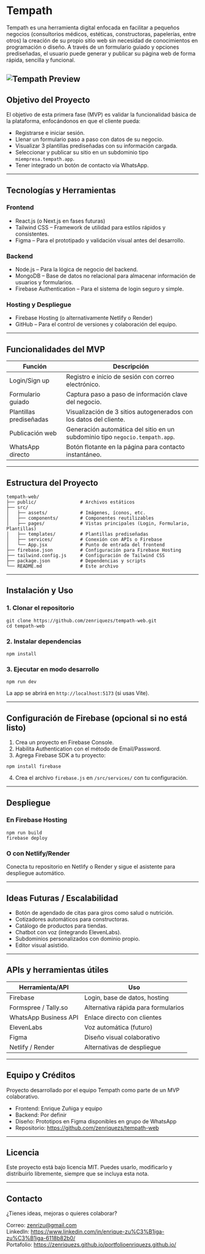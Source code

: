# Tempath

Tempath es una herramienta digital enfocada en facilitar a pequeños negocios (consultorios médicos, estéticas, constructoras, papelerías, entre otros) la creación de su propio sitio web sin necesidad de conocimientos en programación o diseño. A través de un formulario guiado y opciones prediseñadas, el usuario puede generar y publicar su página web de forma rápida, sencilla y funcional.


![Tempath Preview](tempath-web/assets/img/Tempath.jpeg)
---

## Objetivo del Proyecto

El objetivo de esta primera fase (MVP) es validar la funcionalidad básica de la plataforma, enfocándonos en que el cliente pueda:

- Registrarse e iniciar sesión.
- Llenar un formulario paso a paso con datos de su negocio.
- Visualizar 3 plantillas prediseñadas con su información cargada.
- Seleccionar y publicar su sitio en un subdominio tipo `miempresa.tempath.app`.
- Tener integrado un botón de contacto vía WhatsApp.

---

## Tecnologías y Herramientas

### Frontend
- React.js (o Next.js en fases futuras)
- Tailwind CSS – Framework de utilidad para estilos rápidos y consistentes.
- Figma – Para el prototipado y validación visual antes del desarrollo.

### Backend
- Node.js – Para la lógica de negocio del backend.
- MongoDB – Base de datos no relacional para almacenar información de usuarios y formularios.
- Firebase Authentication – Para el sistema de login seguro y simple.

### Hosting y Despliegue
- Firebase Hosting (o alternativamente Netlify o Render)
- GitHub – Para el control de versiones y colaboración del equipo.

---

## Funcionalidades del MVP

| Función | Descripción |
|--------|-------------|
| Login/Sign up | Registro e inicio de sesión con correo electrónico. |
| Formulario guiado | Captura paso a paso de información clave del negocio. |
| Plantillas prediseñadas | Visualización de 3 sitios autogenerados con los datos del cliente. |
| Publicación web | Generación automática del sitio en un subdominio tipo `negocio.tempath.app`. |
| WhatsApp directo | Botón flotante en la página para contacto instantáneo. |

---

## Estructura del Proyecto

```
tempath-web/
├── public/                # Archivos estáticos
├── src/
│   ├── assets/            # Imágenes, íconos, etc.
│   ├── components/        # Componentes reutilizables
│   ├── pages/             # Vistas principales (Login, Formulario, Plantillas)
│   ├── templates/         # Plantillas prediseñadas
│   ├── services/          # Conexión con APIs o Firebase
│   └── App.jsx            # Punto de entrada del frontend
├── firebase.json          # Configuración para Firebase Hosting
├── tailwind.config.js     # Configuración de Tailwind CSS
├── package.json           # Dependencias y scripts
└── README.md              # Este archivo
```

---

## Instalación y Uso

### 1. Clonar el repositorio

```
git clone https://github.com/zenriquezs/tempath-web.git
cd tempath-web
```

### 2. Instalar dependencias

```
npm install
```

### 3. Ejecutar en modo desarrollo

```
npm run dev
```

La app se abrirá en `http://localhost:5173` (si usas Vite).

---

## Configuración de Firebase (opcional si no está listo)

1. Crea un proyecto en Firebase Console.
2. Habilita Authentication con el método de Email/Password.
3. Agrega Firebase SDK a tu proyecto:

```
npm install firebase
```

4. Crea el archivo `firebase.js` en `/src/services/` con tu configuración.

---

## Despliegue

### En Firebase Hosting

```
npm run build
firebase deploy
```

### O con Netlify/Render

Conecta tu repositorio en Netlify o Render y sigue el asistente para despliegue automático.

---

## Ideas Futuras / Escalabilidad

- Botón de agendado de citas para giros como salud o nutrición.
- Cotizadores automáticos para constructoras.
- Catálogo de productos para tiendas.
- Chatbot con voz (integrando ElevenLabs).
- Subdominios personalizados con dominio propio.
- Editor visual asistido.

---

## APIs y herramientas útiles

| Herramienta/API | Uso |
|----------------|-----|
| Firebase | Login, base de datos, hosting |
| Formspree / Tally.so | Alternativa rápida para formularios |
| WhatsApp Business API | Enlace directo con clientes |
| ElevenLabs | Voz automática (futuro) |
| Figma | Diseño visual colaborativo |
| Netlify / Render | Alternativas de despliegue |

---

## Equipo y Créditos

Proyecto desarrollado por el equipo Tempath como parte de un MVP colaborativo.

- Frontend: Enrique Zuñiga y equipo
- Backend: Por definir
- Diseño: Prototipos en Figma disponibles en grupo de WhatsApp
- Repositorio: https://github.com/zenriquezs/tempath-web

---

## Licencia

Este proyecto está bajo licencia MIT. Puedes usarlo, modificarlo y distribuirlo libremente, siempre que se incluya esta nota.

---

## Contacto

¿Tienes ideas, mejoras o quieres colaborar?

Correo: zenrizu@gmail.com  
LinkedIn: https://www.linkedin.com/in/enrique-zu%C3%B1iga-zu%C3%B1iga-6118b82b0/  
Portafolio: https://zenriquezs.github.io/portfolioenriquezs.github.io/
